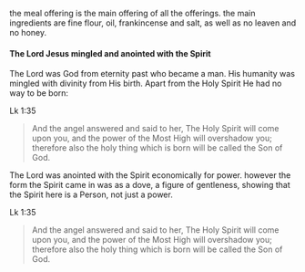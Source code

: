 the meal offering is the main offering of all the offerings. the main ingredients are fine flour, oil, frankincense and salt, as well as no leaven and no honey.

#### The Lord Jesus mingled and anointed with the Spirit

The Lord was God from eternity past who became a man. His humanity was mingled with
divinity from His birth. Apart from the Holy Spirit He had no way to be born:

Lk 1:35
> And the angel answered and said to her, The Holy Spirit will come upon you, and the power of the Most High will overshadow you; therefore also the holy thing which is born will be called the Son of God.

The Lord was anointed with the Spirit economically for power. however the form the
Spirit came in was as a dove, a figure of gentleness, showing that the Spirit here
is a Person, not just a power.

Lk 1:35
> And the angel answered and said to her, The Holy Spirit will come upon you, and the power of the Most High will overshadow you; therefore also the holy thing which is born will be called the Son of God.

